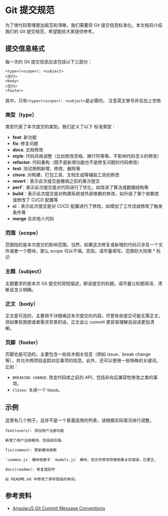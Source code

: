 # Git 提交规范

为了使代码管理更加规范和清晰，我们需要将 Git 提交信息标准化。本文档将介绍我们的 Git 提交规范，希望能给大家提供参考。

## 提交信息格式

每一次的 Git 提交信息应该包括以下三部分：

```
<type>(<scope>): <subject>
<空行>
<body>
<空行>
<footer>
```

其中，只有`<type>(<scope>): <subject>`是必需的。
注意英文冒号并且加上空格

### 类型（type）

类型代表了本次提交的类型。我们定义了以下 标准类型：

- **feat**: 新功能
- **fix**: 修复问题
- **docs**: 文档修改
- **style**: 代码风格调整（比如修改空格、换行符等等，不影响代码含义的修改）
- **refactor**: 代码重构（既不是新增功能也不是修复问题的代码修改）
- **test**: 测试用例新增、修改、删除等
- **chore**: 对构建、打包工具、文档生成等辅助工具的修改
- **revert**：表示此次提交是撤销之前的某次提交
- **perf**：表示此次提交是对代码进行了优化，如改进了算法或数据结构等
- **build**：表示此次提交是对构建系统或外部依赖的修改，如升级了某个依赖库或修改了 CI/CD 配置等
- **ci**：表示此次提交是对 CI/CD 配置进行了修改，如增加了工作流或修改了触发条件等
- **merge** 合并他人代码

### 范围（scope）

范围指的是本次提交的影响范围。当然，如果这次修复或新增的代码只涉及一个文件或者一个模块，那么 scope 可以不填。否则，请尽量填写。范围较大则用 \* 标识

### 主题（subject）

主题要求的是本次 Git 提交的简短描述，即该提交的标题。请尽量让标题简洁、清晰且含义明确。

### 正文（body）

正文是可选的，主要用于详细阐述本次提交的内容。尽管有些提交可能无需正文，但如果有困惑或者需求背景的话，正文会让 commit 更容易理解且阅读更加清晰。

### 页脚（footer）

页脚也是可选的，主要包含一些技术相关信息（例如 issue、break change 等），并允许跨项目追踪对应事项的信息。此外，还可以使用一些特殊的关键词，比如：

- `BREAKING CHANGE`: 改变代码库之前的 API，包括非向后兼容性修改之类的事项。
- `Closes`: 关闭一个 Issue。

## 示例

这里有几个例子。这并不是一个普遍适用的列表，请根据实际情况进行调整。

```
feat(users): 添加用户注册功能

新增了用户注册模块，包括前后端。
```

```
fix(common): 更新模块依赖

`common.js` 模块依赖于 `models.js` 模块，但文件修改导致依赖关系错误，已更正。
```

```
docs(readme): 修复错别字

在 README.md 中修改了拼写错误的单词。
```

## 参考资料

- [AngularJS Git Commit Message Conventions](https://github.com/angular/angular.js/blob/master/DEVELOPERS.md#-git-commit-guidelines)
